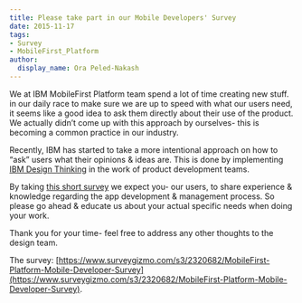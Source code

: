 ```yaml
---
title: Please take part in our Mobile Developers' Survey
date: 2015-11-17
tags:
- Survey
- MobileFirst_Platform
author:
  display_name: Ora Peled-Nakash
---
```

We at IBM MobileFirst Platform team spend a lot of time creating new stuff. in our daily race to make sure we are up to speed with what our users need, it seems like a good idea to ask them directly about their use of the product. We actually didn’t come up with this approach by ourselves- this is becoming a common practice in our industry.

Recently, IBM has started to take a more intentional approach on how to “ask” users what their opinions & ideas are.
This is done by implementing <a href="http://www.ibm.com/design/">IBM Design Thinking</a> in the work of product development teams.   

By taking [this short survey](https://www.surveygizmo.com/s3/2320682/MobileFirst-Platform-Mobile-Developer-Survey) we expect you- our users, to share experience & knowledge regarding the app development & management process. So please go ahead & educate us about your actual specific needs when doing your work.

Thank you for your time- feel free to address any other thoughts to the design team.

The survey: [https://www.surveygizmo.com/s3/2320682/MobileFirst-Platform-Mobile-Developer-Survey](https://www.surveygizmo.com/s3/2320682/MobileFirst-Platform-Mobile-Developer-Survey).
